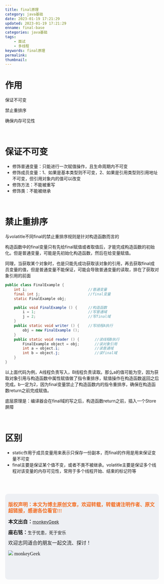 ```yaml
---
title: final原理
category: java基础
date: 2023-01-19 17:21:29
updated: 2023-01-19 17:21:29
enname: final-base
categories: java基础
tags:
	- 面试
	- 多线程
keywords: final原理
permalink:
thumbnail:
---
```


# 作用

保证不可变<!--more-->

禁止重排序

确保内存可见性



</br>

# 保证不可变

- 修饰普通变量：只能进行一次赋值操作，且生命周期内不可变
- 修饰成员变量：1、如果是基本类型则不可变，2、如果是引用类型则引用地址不可变，但引用对象内的值可以改变
- 修饰方法：不能被重写
- 修饰类：不能被继承



</br>

# 禁止重排序

与volatitle不同final的禁止重排序规则是针对构造函数而言的

构造函数中的final变量只有先给final赋值或者取值后，才能完成构造函数的初始化。但是普通变量，可能是先初始化构造函数，然后在给变量赋值。

同理，当获取某个对象时，也是只能先成功获取该对象的引用，再去获取final成员变量的值，但是普通变量不能保证，可能会导致普通变量的读取，排在了获取对象引用的前面

```java
public class FinalExample {
    int i;                            //普通变量
    final int j;                      //final变量
    static FinalExample obj;

    public void FinalExample () {     //构造函数
        i = 1;                        //写普通域
        j = 2;                        //写final域
    }
    public static void writer () {    //写线程A执行
        obj = new FinalExample ();
    }
    public static void reader () {       //读线程B执行
        FinalExample object = obj;       //读对象引用
        int a = object.i;                //读普通域
        int b = object.j;                //读final域
    }
}
```

以上面代码为例，A线程负责写入，B线程负责读取。那么a的值可能为空，因为获取对象引用与构造函数中属性赋值做了指令重排序，赋值操作在构造函数返回之后完成。b一定为2，因为final变量禁止了构造函数内的指令重排序，确保在构造函数return之前完成赋值。



底层原理是：编译器会在final域的写之后，构造函数return之前，插入一个Store屏障



</br>

# 区别

- static作用于成员变量用来表示只保存一份副本，而final的作用是用来保证变量不可变
- final主要是保证某个值不变，或者不类不被继承。volatitle主要是保证多个线程对该变量的内存可见性，常用于多个线程开始、结束的标记符等



</br>

</br>

</br>

<script>
var _hmt = _hmt || [];
(function() {
  var hm = document.createElement("script");
  hm.src = "https://hm.baidu.com/hm.js?2f798e6b269c8a40f12bef25d7f1876d";
  var s = document.getElementsByTagName("script")[0]; 
  s.parentNode.insertBefore(hm, s);
})();
</script>

<div style="height:260px; background-color:rgb(238,240,244); padding:10px;border-radius:10px;">
    <p style="color:#f36c21;font:bold 16px/20px 'kaiTi';">
      版权声明：本文为博主原创文章，欢迎转载，转载请注明作者、原文超链接，感谢各位看官!!!
    </p>
    <p>
      <span style="font:bold 16px/20px 'kaiTi';">本文出自：</span><a href="https://monkeyGeek369.github.io">monkeyGeek</a> 
    </p>
    <p>
      <span style="font:bold 16px/20px 'kaiTi';">座右铭：</span><span>生于忧患，死于安乐</span> 
    </p>
    <p>
      <span style="font:16px/20px 'kaiTi';">欢迎志同道合的朋友一起交流、探讨！</span> 
    </p>
    <img style="height:auto; width:auto;flot:left;" src="../../../../image/monkey64.png" /><span style="font:16px/20px 'kaiTi';flot:left;">   monkeyGeek</span>


